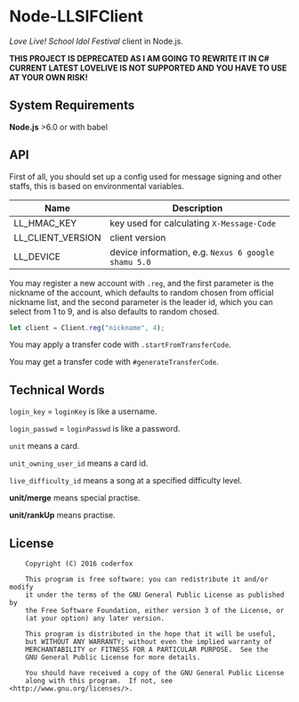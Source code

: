 Node-LLSIFClient
=====

*Love Live! School Idol Festival* client in Node.js.

**THIS PROJECT IS DEPRECATED AS I AM GOING TO REWRITE IT IN C#**
**CURRENT LATEST LOVELIVE IS NOT SUPPORTED AND YOU HAVE TO USE AT YOUR OWN RISK!**

System Requirements
-----

**Node.js** >6.0 or with babel

API
-----

First of all, you should set up a config used for message signing and other staffs, this is based on environmental variables.

| Name | Description |
|------|-------------|
| LL\_HMAC\_KEY | key used for calculating `X-Message-Code` |
| LL\_CLIENT\_VERSION | client version |
| LL\_DEVICE | device information, e.g. `Nexus 6 google shamu 5.0` |

You may register a new account with `.reg`,
and the first parameter is the nickname of the account, which defaults to random chosen from official nickname list,
and the second parameter is the leader id, which you can select from 1 to 9, and is also defaults to random chosed.

```ts
let client = Client.reg("nickname", 4);
```

You may apply a transfer code with `.startFromTransferCode`.

You may get a transfer code with `#generateTransferCode`.

Technical Words
-----

`login_key` = `loginKey` is like a username.

`login_passwd` = `loginPasswd` is like a password.

`unit` means a card.

`unit_owning_user_id` means a card id.

`live_difficulty_id` means a song at a specified difficulty level.

**unit/merge** means special practise.

**unit/rankUp** means practise.

License
-----

```
    Copyright (C) 2016 coderfox

    This program is free software: you can redistribute it and/or modify
    it under the terms of the GNU General Public License as published by
    the Free Software Foundation, either version 3 of the License, or
    (at your option) any later version.

    This program is distributed in the hope that it will be useful,
    but WITHOUT ANY WARRANTY; without even the implied warranty of
    MERCHANTABILITY or FITNESS FOR A PARTICULAR PURPOSE.  See the
    GNU General Public License for more details.

    You should have received a copy of the GNU General Public License
    along with this program.  If not, see <http://www.gnu.org/licenses/>.
```

